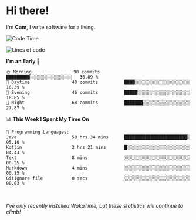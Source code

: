 # Hi there!
I'm **Cam**, I write software for a living.

<!--START_SECTION:waka-->
![Code Time](http://img.shields.io/badge/Code%20Time-130%20hrs%2059%20mins-blue)

![Lines of code](https://img.shields.io/badge/From%20Hello%20World%20I%27ve%20Written-47.1%20thousand%20lines%20of%20code-blue)

**I'm an Early 🐤** 

```text
🌞 Morning                90 commits          █████████░░░░░░░░░░░░░░░░   36.89 % 
🌆 Daytime                40 commits          ████░░░░░░░░░░░░░░░░░░░░░   16.39 % 
🌃 Evening                46 commits          █████░░░░░░░░░░░░░░░░░░░░   18.85 % 
🌙 Night                  68 commits          ███████░░░░░░░░░░░░░░░░░░   27.87 % 
```


📊 **This Week I Spent My Time On** 

```text
💬 Programming Languages: 
Java                     50 hrs 34 mins      ████████████████████████░   95.10 % 
Kotlin                   2 hrs 21 mins       █░░░░░░░░░░░░░░░░░░░░░░░░   04.43 % 
Text                     8 mins              ░░░░░░░░░░░░░░░░░░░░░░░░░   00.25 % 
Markdown                 4 mins              ░░░░░░░░░░░░░░░░░░░░░░░░░   00.15 % 
GitIgnore file           0 secs              ░░░░░░░░░░░░░░░░░░░░░░░░░   00.03 % 
```


<!--END_SECTION:waka-->

<br>

_I've only recently installed WakaTime, but these statistics will continue to climb!_
